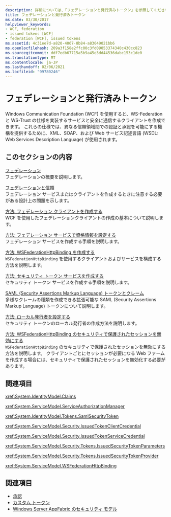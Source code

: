 ```yaml
---
description: 詳細については、「フェデレーションと発行済みトークン」を参照してください。
title: フェデレーションと発行済みトークン
ms.date: 03/30/2017
helpviewer_keywords:
- WCF, federation
- issued tokens [WCF]
- federation [WCF], issued tokens
ms.assetid: 4c31ee7d-a820-4067-8b84-a83049021bb6
ms.openlocfilehash: 209a3f158e2ffc00c3fd09053374340c430cc823
ms.sourcegitcommit: ddf7edb67715a5b9a45e3dd44536dabc153c1de0
ms.translationtype: MT
ms.contentlocale: ja-JP
ms.lasthandoff: 02/06/2021
ms.locfileid: "99780246"
---
```

# <a name="federation-and-issued-tokens"></a>フェデレーションと発行済みトークン

Windows Communication Foundation (WCF) を使用すると、WS-Federation と WS-Trust の仕様を実装するサービスと安全に通信するクライアントを作成できます。 これらの仕様では、異なる信頼領域間での認証と承認を可能にする機構を提供するために、XML、SOAP、および Web サービス記述言語 (WSDL: Web Services Description Language) が使用されます。  
  
## <a name="in-this-section"></a>このセクションの内容  

 [フェデレーション](federation.md)  
 フェデレーションの概要を説明します。  
  
 [フェデレーションと信頼](federation-and-trust.md)  
 フェデレーション サービスまたはクライアントを作成するときに注意する必要がある設計上の問題を示します。  
  
 [方法: フェデレーション クライアントを作成する](how-to-create-a-federated-client.md)  
 WCF を使用したフェデレーションクライアントの作成の基本について説明します。  
  
 [方法: フェデレーション サービスで資格情報を設定する](how-to-configure-credentials-on-a-federation-service.md)  
 フェデレーション サービスを作成する手順を説明します。  
  
 [方法: WSFederationHttpBinding を作成する](how-to-create-a-wsfederationhttpbinding.md)  
 `WSFederationHttpBinding` を使用するクライアントおよびサービスを構成する方法を説明します。  
  
 [方法: セキュリティ トークン サービスを作成する](how-to-create-a-security-token-service.md)  
 セキュリティ トークン サービスを作成する手順を説明します。  
  
 [SAML (Security Assertions Markup Language) トークンとクレーム](saml-tokens-and-claims.md)  
 多様なクレームの種類を作成できる拡張可能な SAML (Security Assertions Markup Language) トークンについて説明します。  
  
 [方法: ローカル発行者を設定する](how-to-configure-a-local-issuer.md)  
 セキュリティ トークンのローカル発行者の作成方法を説明します。  
  
 [方法: WSFederationHttpBinding のセキュリティで保護されたセッションを無効にする](how-to-disable-secure-sessions-on-a-wsfederationhttpbinding.md)  
 `WSFederationHttpBinding` のセキュリティで保護されたセッションを無効にする方法を説明します。 クライアントごとにセッションが必要になる Web ファームを作成する場合には、セキュリティで保護されたセッションを無効化する必要があります。  
  
## <a name="reference"></a>関連項目  

 <xref:System.IdentityModel.Claims>  
  
 <xref:System.ServiceModel.ServiceAuthorizationManager>  
  
 <xref:System.IdentityModel.Tokens.SamlSecurityToken>  
  
 <xref:System.ServiceModel.Security.IssuedTokenClientCredential>  
  
 <xref:System.ServiceModel.Security.IssuedTokenServiceCredential>  
  
 <xref:System.ServiceModel.Security.Tokens.IssuedSecurityTokenParameters>  
  
 <xref:System.ServiceModel.Security.Tokens.IssuedSecurityTokenProvider>  
  
 <xref:System.ServiceModel.WSFederationHttpBinding>  
  
## <a name="see-also"></a>関連項目

- [承認](authorization-in-wcf.md)
- [カスタム トークン](../extending/custom-tokens.md)
- [Windows Server AppFabric のセキュリティ モデル](/previous-versions/appfabric/ee677202(v=azure.10))
